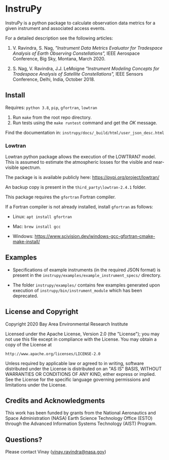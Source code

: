 # InstruPy

InstruPy is a python package to calculate observation data metrics for a given instrument and associated access events. 

For a detailed description see the following articles: 

1. V. Ravindra, S. Nag, *"Instrument Data Metrics Evaluator for Tradespace Analysis of Earth Observing Constellations",* IEEE Aerospace Conference, Big Sky, Montana, March 2020. 

2. S. Nag, V. Ravindra, J.J. LeMoigne *"Instrument Modeling Concepts for Tradespace Analysis of Satellite Constellations",* IEEE Sensors Conference, Delhi, India, October 2018.


## Install

Requires: `python 3.8`, `pip`, `gfortran`,  `lowtran`

1. Run `make` from the root repo directory.
2. Run tests using the `make runtest` command and get the *OK* message.

Find the documentation in: `instrupy/docs/_build/html/user_json_desc.html`

### Lowtran

Lowtran python package allows the execution of the LOWTRAN7 model. This is assumed to estimate the atmospheric losses for the visible and near-visible spectrum. 

The package is is available publicly here:
https://pypi.org/project/lowtran/

An backup copy is present in the `third_party\lowtran-2.4.1` folder.

This package requires the `gfortran` Fortran compiler. 

If a Fortran compiler is not already installed, install `gfortran` as follows:

* Linux: `apt install gfortran`

* Mac: `brew install gcc`

* Windows: https://www.scivision.dev/windows-gcc-gfortran-cmake-make-install/

## Examples

* Specifications of example instruments (in the required JSON format) is present in the 
  `instrupy/examples/example_instrument_specs/` directory.

* The folder `instrupy/examples/` contains few examples generated upon execution of `instrupy/bin/instrument_module` which
  has been deprecated.

## License and Copyright

Copyright 2020 Bay Area Environmental Research Institute

Licensed under the Apache License, Version 2.0 (the "License");
you may not use this file except in compliance with the License.
You may obtain a copy of the License at

    http://www.apache.org/licenses/LICENSE-2.0

Unless required by applicable law or agreed to in writing, software
distributed under the License is distributed on an "AS IS" BASIS,
WITHOUT WARRANTIES OR CONDITIONS OF ANY KIND, either express or implied.
See the License for the specific language governing permissions and
limitations under the License.

## Credits and Acknowledgments

This work has been funded by grants from the National Aeronautics and Space Administration (NASA) Earth Science Technology Office (ESTO) through the Advanced Information Systems Technology (AIST) Program.

## Questions?

Please contact Vinay (vinay.ravindra@nasa.gov)

